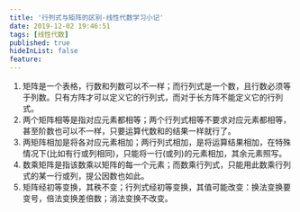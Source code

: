 ```yaml
---
title: '行列式与矩阵的区别-线性代数学习小记'
date: 2019-12-02 19:46:51
tags: [线性代数]
published: true
hideInList: false
feature: 
---
```

1. 矩阵是一个表格，行数和列数可以不一样；而行列式是一个数，且行数必须等于列数。只有方阵才可以定义它的行列式，而对于长方阵不能定义它的行列式。
2. 两个矩阵相等是指对应元素都相等；两个行列式相等不要求对应元素都相等，甚至阶数也可以不一样，只要运算代数和的结果一样就行了。
3. 两矩阵相加是将各对应元素相加；两行列式相加，是将运算结果相加，在特殊情况下(比如有行或列相同)，只能将一行(或列)的元素相加，其余元素照写。
4. 数乘矩阵是指该数乘以矩阵的每一个元素；而数乘行列式，只能用此数乘行列式的某一行或列，提公因数也如此。
5. 矩阵经初等变换，其秩不变；行列式经初等变换，其值可能改变：换法变换要变号，倍法变换差倍数；消法变换不改变。